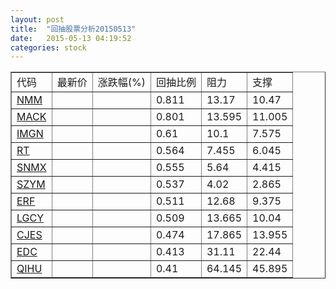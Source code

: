 ```yaml
---
layout: post
title:  "回抽股票分析20150513"
date:   2015-05-13 04:19:52
categories: stock
---
```

<script type="text/javascript">
var stockList = []
stockList.push('gb_nmm');
stockList.push('gb_mack');
stockList.push('gb_imgn');
stockList.push('gb_rt');
stockList.push('gb_snmx');
stockList.push('gb_szym');
stockList.push('gb_erf');
stockList.push('gb_lgcy');
stockList.push('gb_cjes');
stockList.push('gb_edc');
stockList.push('gb_qihu');
</script>
<table border="1">
 <tr>
 <td>代码</td>
 <td>最新价</td>
 <td>涨跌幅(%)</td>
 <td>回抽比例</td>
 <td>阻力</td>
 <td>支撑</td>
</tr>
  <tr id="nmm">
  <td><a href="http://stock.finance.sina.com.cn/usstock/quotes/NMM.html" target="_blank">NMM</a></td><td></td><td></td><td>0.811</td><td>13.17</td><td>10.47</td></tr>
  <tr id="mack">
  <td><a href="http://stock.finance.sina.com.cn/usstock/quotes/MACK.html" target="_blank">MACK</a></td><td></td><td></td><td>0.801</td><td>13.595</td><td>11.005</td></tr>
  <tr id="imgn">
  <td><a href="http://stock.finance.sina.com.cn/usstock/quotes/IMGN.html" target="_blank">IMGN</a></td><td></td><td></td><td>0.61</td><td>10.1</td><td>7.575</td></tr>
  <tr id="rt">
  <td><a href="http://stock.finance.sina.com.cn/usstock/quotes/RT.html" target="_blank">RT</a></td><td></td><td></td><td>0.564</td><td>7.455</td><td>6.045</td></tr>
  <tr id="snmx">
  <td><a href="http://stock.finance.sina.com.cn/usstock/quotes/SNMX.html" target="_blank">SNMX</a></td><td></td><td></td><td>0.555</td><td>5.64</td><td>4.415</td></tr>
  <tr id="szym">
  <td><a href="http://stock.finance.sina.com.cn/usstock/quotes/SZYM.html" target="_blank">SZYM</a></td><td></td><td></td><td>0.537</td><td>4.02</td><td>2.865</td></tr>
  <tr id="erf">
  <td><a href="http://stock.finance.sina.com.cn/usstock/quotes/ERF.html" target="_blank">ERF</a></td><td></td><td></td><td>0.511</td><td>12.68</td><td>9.375</td></tr>
  <tr id="lgcy">
  <td><a href="http://stock.finance.sina.com.cn/usstock/quotes/LGCY.html" target="_blank">LGCY</a></td><td></td><td></td><td>0.509</td><td>13.665</td><td>10.04</td></tr>
  <tr id="cjes">
  <td><a href="http://stock.finance.sina.com.cn/usstock/quotes/CJES.html" target="_blank">CJES</a></td><td></td><td></td><td>0.474</td><td>17.865</td><td>13.955</td></tr>
  <tr id="edc">
  <td><a href="http://stock.finance.sina.com.cn/usstock/quotes/EDC.html" target="_blank">EDC</a></td><td></td><td></td><td>0.413</td><td>31.11</td><td>22.44</td></tr>
  <tr id="qihu">
  <td><a href="http://stock.finance.sina.com.cn/usstock/quotes/QIHU.html" target="_blank">QIHU</a></td><td></td><td></td><td>0.41</td><td>64.145</td><td>45.895</td></tr>
</table>
